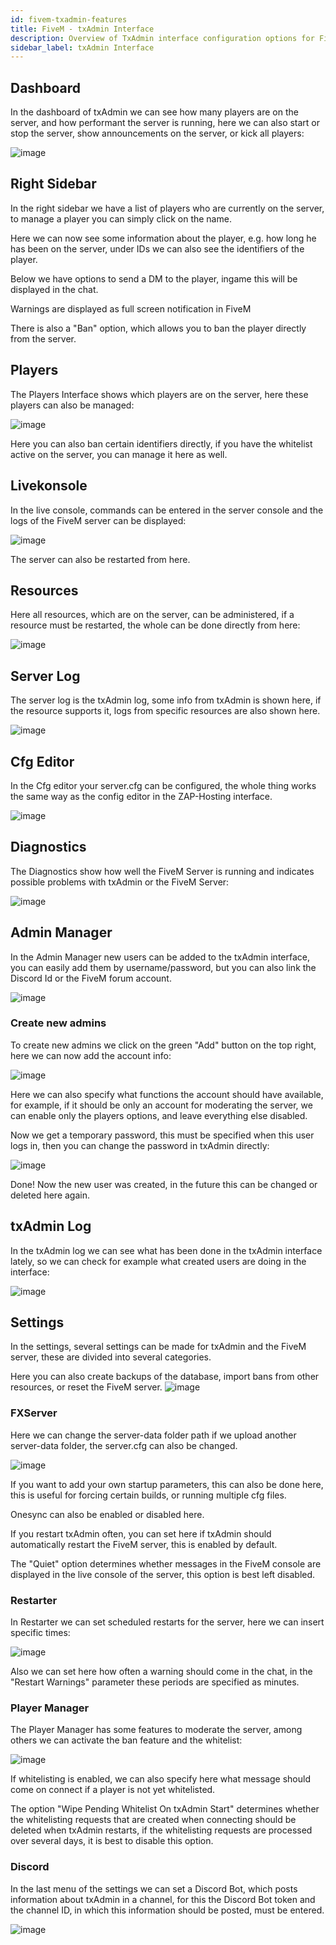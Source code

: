 ```yaml
---
id: fivem-txadmin-features
title: FiveM - txAdmin Interface
description: Overview of TxAdmin interface configuration options for FiveM game servers from ZAP-Hosting - ZAP-Hosting.com documentation
sidebar_label: txAdmin Interface
---
```


## Dashboard

In the dashboard of txAdmin we can see how many players are on the server, and how performant the server is running, here we can also start or stop the server, show announcements on the server, or kick all players:

![image](https://user-images.githubusercontent.com/13604413/159169522-fd692c95-1a15-486b-a959-99fa58bea7ce.png)

## Right Sidebar

In the right sidebar we have a list of players who are currently on the server, to manage a player you can simply click on the name.

Here we can now see some information about the player, e.g. how long he has been on the server, under IDs we can also see the identifiers of the player.

Below we have options to send a DM to the player, ingame this will be displayed in the chat.

Warnings are displayed as full screen notification in FiveM

There is also a "Ban" option, which allows you to ban the player directly from the server.


## Players

The Players Interface shows which players are on the server, here these players can also be managed:

![image](https://user-images.githubusercontent.com/13604413/159169588-75de442b-926b-402f-b73a-2d37d1619b8f.png)

Here you can also ban certain identifiers directly, if you have the whitelist active on the server, you can manage it here as well.

## Livekonsole

In the live console, commands can be entered in the server console and the logs of the FiveM server can be displayed:

![image](https://user-images.githubusercontent.com/13604413/159169620-7b13ee9e-8db8-409c-970f-1f5775e49a6d.png)

The server can also be restarted from here.

## Resources

Here all resources, which are on the server, can be administered, if a resource must be restarted, the whole can be done directly from here:

![image](https://user-images.githubusercontent.com/13604413/159169631-4445e0c8-d90f-4247-bc85-e967d8538ad4.png)

## Server Log

The server log is the txAdmin log, some info from txAdmin is shown here, if the resource supports it, logs from specific resources are also shown here.

![image](https://user-images.githubusercontent.com/13604413/159169641-23e3b19e-f5f2-4dbf-8ca3-19de39510c0f.png)

## Cfg Editor

In the Cfg editor your server.cfg can be configured, the whole thing works the same way as the config editor in the ZAP-Hosting interface.

![image](https://user-images.githubusercontent.com/13604413/159169655-907a4b05-0d58-4c27-a419-40805662d380.png)

## Diagnostics

The Diagnostics show how well the FiveM Server is running and indicates possible problems with txAdmin or the FiveM Server:

![image](https://user-images.githubusercontent.com/13604413/159169661-da828f3a-fd2d-4cfc-81a4-27fb9971926a.png)

## Admin Manager

In the Admin Manager new users can be added to the txAdmin interface, you can easily add them by username/password, but you can also link the Discord Id or the FiveM forum account.

![image](https://user-images.githubusercontent.com/13604413/159169682-2c6a3659-7ddc-45f7-a364-c9bb66ed1c82.png)

### Create new admins

To create new admins we click on the green "Add" button on the top right, here we can now add the account info:

![image](https://user-images.githubusercontent.com/13604413/159169687-fca2cad8-d6c8-476c-8eaf-1195acd65a7e.png)

Here we can also specify what functions the account should have available, for example, if it should be only an account for moderating the server, we can enable only the players options, and leave everything else disabled.


Now we get a temporary password, this must be specified when this user logs in, then you can change the password in txAdmin directly:

![image](https://user-images.githubusercontent.com/13604413/159169698-c6e3e457-90e2-4640-8414-581a478ed8dc.png)

Done! Now the new user was created, in the future this can be changed or deleted here again.

## txAdmin Log

In the txAdmin log we can see what has been done in the txAdmin interface lately, so we can check for example what created users are doing in the interface:

![image](https://user-images.githubusercontent.com/13604413/159169722-5e6275e4-1e89-47d5-93dd-fcc8b399c8e5.png)

## Settings

In the settings, several settings can be made for txAdmin and the FiveM server, these are divided into several categories.

Here you can also create backups of the database, import bans from other resources, or reset the FiveM server.
![image](https://user-images.githubusercontent.com/13604413/159169739-9f8533d7-59e6-4c8e-bc3a-1632f69c0c78.png)


### FXServer

Here we can change the server-data folder path if we upload another server-data folder, the server.cfg can also be changed.

![image](https://user-images.githubusercontent.com/13604413/159169756-f5917576-13a2-40ae-a0ef-bd1812da6f4e.png)

If you want to add your own startup parameters, this can also be done here, this is useful for forcing certain builds, or running multiple cfg files.

Onesync can also be enabled or disabled here.

If you restart txAdmin often, you can set here if txAdmin should automatically restart the FiveM server, this is enabled by default.

The "Quiet" option determines whether messages in the FiveM console are displayed in the live console of the server, this option is best left disabled.


### Restarter

In Restarter we can set scheduled restarts for the server, here we can insert specific times:

![image](https://user-images.githubusercontent.com/13604413/159169774-b7171fb6-ac1c-4cb1-a4fe-5ad1e448ee1b.png)

Also we can set here how often a warning should come in the chat, in the "Restart Warnings" parameter these periods are specified as minutes.


### Player Manager

The Player Manager has some features to moderate the server, among others we can activate the ban feature and the whitelist:

![image](https://user-images.githubusercontent.com/13604413/159169779-682fa426-907f-46a1-9531-ddef47d24c98.png)

If whitelisting is enabled, we can also specify here what message should come on connect if a player is not yet whitelisted.

The option "Wipe Pending Whitelist On txAdmin Start" determines whether the whitelisting requests that are created when connecting should be deleted when txAdmin restarts, if the whitelisting requests are processed over several days, it is best to disable this option.


### Discord

In the last menu of the settings we can set a Discord Bot, which posts information about txAdmin in a channel, for this the Discord Bot token and the channel ID, in which this information should be posted, must be entered.

![image](https://user-images.githubusercontent.com/13604413/159169784-4ef64bbb-ee96-4f42-9cb0-3105323ec334.png)
